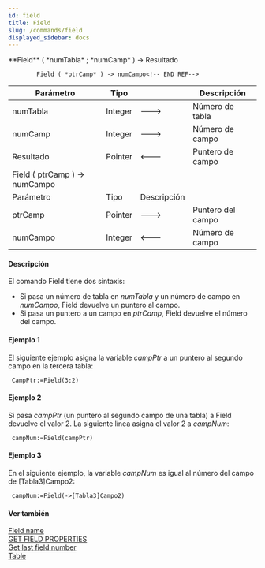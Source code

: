 ```yaml
---
id: field
title: Field
slug: /commands/field
displayed_sidebar: docs
---
```


<!--REF #_command_.Field.Syntax-->**Field** ( *numTabla* ; *numCamp* ) -> Resultado 
        
            Field ( *ptrCamp* ) -> numCampo<!-- END REF-->
<!--REF #_command_.Field.Params-->
| Parámetro | Tipo |  | Descripción |
| --- | --- | --- | --- |
| numTabla | Integer | &#x1F852; | Número de tabla |
| numCamp | Integer | &#x1F852; | Número de campo |
| Resultado | Pointer | &#x1F850; | Puntero de campo |
| Field ( ptrCamp ) -> numCampo |
| Parámetro | Tipo | Descripción |
| ptrCamp | Pointer | &#x1F852; | Puntero del campo |
| numCampo | Integer | &#x1F850; | Número de campo |

<!-- END REF-->

#### Descripción 

<!--REF #_command_.Field.Summary-->El comando Field tiene dos sintaxis: 

* Si pasa un número de tabla en *numTabla* y un número de campo en *numCampo*, Field devuelve un puntero al campo.<!-- END REF-->
* Si pasa un puntero a un campo en *ptrCamp*, Field devuelve el número del campo.

#### Ejemplo 1 

El siguiente ejemplo asigna la variable *campPtr* a un puntero al segundo campo en la tercera tabla:

```4d
 CampPtr:=Field(3;2)
```

#### Ejemplo 2 

Si pasa *campPtr* (un puntero al segundo campo de una tabla) a Field devuelve el valor 2\. La siguiente línea asigna el valor 2 a *campNum*:

```4d
 campNum:=Field(campPtr)
```

#### Ejemplo 3 

En el siguiente ejemplo, la variable *campNum* es igual al número del campo de \[Tabla3\]Campo2:

```4d
 campNum:=Field(->[Tabla3]Campo2)
```

#### Ver también 

[Field name](field-name.md)  
[GET FIELD PROPERTIES](get-field-properties.md)  
[Get last field number](get-last-field-number.md)  
[Table](table.md)  